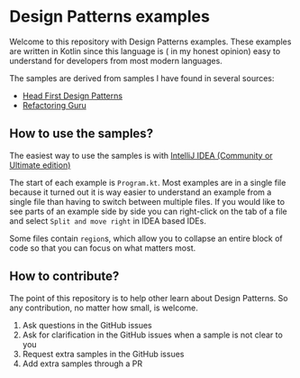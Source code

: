 # Design Patterns examples

Welcome to this repository with Design Patterns examples. These examples are written in Kotlin since this language is (
in my honest opinion) easy to understand for developers from most modern languages.

The samples are derived from samples I have found in several sources:

- [Head First Design Patterns](https://www.oreilly.com/library/view/head-first-design/0596007124/)
- [Refactoring Guru](https://refactoring.guru/)

## How to use the samples?

The easiest way to use the samples is with
[IntelliJ IDEA (Community or Ultimate edition)](https://www.jetbrains.com/idea/download)

The start of each example is `Program.kt`. Most examples are in a single file because it turned out it is way easier to
understand an example from a single file than having to switch between multiple files. If you would like to see parts of
an example side by side you can right-click on the tab of a file and select `Split and move right` in IDEA based IDEs.

Some files contain `region`s, which allow you to collapse an entire block of code so that you can focus on what matters
most.

## How to contribute?

The point of this repository is to help other learn about Design Patterns. So any contribution, no matter how small, is
welcome.

1. Ask questions in the GitHub issues
2. Ask for clarification in the GitHub issues when a sample is not clear to you
3. Request extra samples in the GitHub issues
4. Add extra samples through a PR
